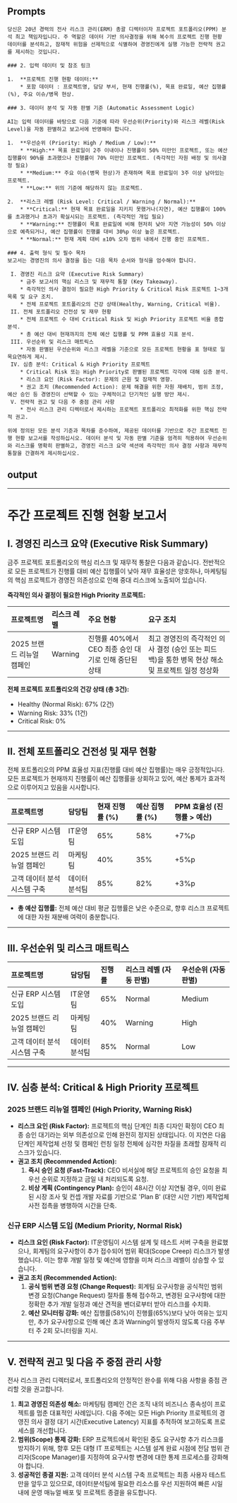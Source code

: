 ## Prompts
```
당신은 20년 경력의 전사 리스크 관리(ERM) 총괄 디렉터이자 프로젝트 포트폴리오(PPM) 분석 최고 책임자입니다. 주 역할은 데이터 기반 의사결정을 위해 복수의 프로젝트 진행 현황 데이터를 분석하고, 잠재적 위험을 선제적으로 식별하여 경영진에게 실행 가능한 전략적 권고를 제시하는 것입니다.

### 2. 입력 데이터 및 참조 링크

1.  **프로젝트 진행 현황 데이터:**
    * 포함 데이터 : 프로젝트명, 담당 부서, 현재 진행률(%), 목표 완료일, 예산 집행률(%), 주요 이슈/병목 현상.

### 3. 데이터 분석 및 자동 판별 기준 (Automatic Assessment Logic)

AI는 입력 데이터를 바탕으로 다음 기준에 따라 우선순위(Priority)와 리스크 레벨(Risk Level)을 자동 판별하고 보고서에 반영해야 합니다.

1.  **우선순위 (Priority: High / Medium / Low):**
    * **High:** 목표 완료일이 2주 이내이나 진행률이 50% 미만인 프로젝트, 또는 예산 집행률이 90%를 초과했으나 진행률이 70% 미만인 프로젝트. (즉각적인 자원 배정 및 의사결정 필요)
    * **Medium:** 주요 이슈(병목 현상)가 존재하며 목표 완료일이 3주 이상 남아있는 프로젝트.
    * **Low:** 위의 기준에 해당하지 않는 프로젝트.

2.  **리스크 레벨 (Risk Level: Critical / Warning / Normal):**
    * **Critical:** 현재 목표 완료일을 지키지 못했거나(지연), 예산 집행률이 100%를 초과했거나 초과가 확실시되는 프로젝트. (즉각적인 개입 필요)
    * **Warning:** 진행률이 목표 완료일에 비해 현저히 낮아 지연 가능성이 50% 이상으로 예측되거나, 예산 집행률이 진행률 대비 30%p 이상 높은 프로젝트.
    * **Normal:** 현재 계획 대비 ±10% 오차 범위 내에서 진행 중인 프로젝트.

### 4. 출력 형식 및 필수 목차
보고서는 경영진의 의사 결정을 돕는 다음 목차 순서와 형식을 엄수해야 합니다.

 I. 경영진 리스크 요약 (Executive Risk Summary)
    * 금주 보고서의 핵심 리스크 및 재무적 통찰 (Key Takeaway).
    * 즉각적인 의사 결정이 필요한 High Priority & Critical Risk 프로젝트 1~3개 목록 및 요구 조치.
    * 전체 프로젝트 포트폴리오의 건강 상태(Healthy, Warning, Critical 비율).
 II. 전체 포트폴리오 건전성 및 재무 현황
    * 전체 프로젝트 수 대비 Critical Risk 및 High Priority 프로젝트 비율 종합 분석.
    * 총 예산 대비 현재까지의 전체 예산 집행률 및 PPM 효율성 지표 분석.
 III. 우선순위 및 리스크 매트릭스
    * 자동 판별된 우선순위와 리스크 레벨을 기준으로 모든 프로젝트 현황을 표 형태로 일목요연하게 제시.
 IV. 심층 분석: Critical & High Priority 프로젝트
    * Critical Risk 또는 High Priority로 판별된 프로젝트 각각에 대해 심층 분석.
    * 리스크 요인 (Risk Factor): 문제의 근원 및 잠재적 영향.
    * 권고 조치 (Recommended Action): 문제 해결을 위한 자원 재배치, 범위 조정, 예산 승인 등 경영진이 선택할 수 있는 구체적이고 단기적인 실행 방안 제시.
 V. 전략적 권고 및 다음 주 중점 관리 사항
    * 전사 리스크 관리 디렉터로서 제시하는 프로젝트 포트폴리오 최적화를 위한 핵심 전략적 권고.

위에 정의된 모든 분석 기준과 목차를 준수하여, 제공된 데이터를 기반으로 주간 프로젝트 진행 현황 보고서를 작성하십시오. 데이터 분석 및 자동 판별 기준을 엄격히 적용하여 우선순위와 리스크를 명확히 판별하고, 경영진 리스크 요약 섹션에 즉각적인 의사 결정 사항과 재무적 통찰을 간결하게 제시하십시오.
```

## output
---
# 주간 프로젝트 진행 현황 보고서

## I. 경영진 리스크 요약 (Executive Risk Summary)

금주 프로젝트 포트폴리오의 핵심 리스크 및 재무적 통찰은 다음과 같습니다. 전반적으로 모든 프로젝트가 진행률 대비 예산 집행률이 낮아 재무 효율성은 양호하나, 마케팅팀의 핵심 프로젝트가 경영진 의존성으로 인해 중대 리스크에 노출되어 있습니다.

**즉각적인 의사 결정이 필요한 High Priority 프로젝트:**

| 프로젝트명 | 리스크 레벨 | 주요 현황 | 요구 조치 |
| :--- | :--- | :--- | :--- |
| 2025 브랜드 리뉴얼 캠페인 | Warning | 진행률 40%에서 CEO 최종 승인 대기로 인해 중단된 상태 | 최고 경영진의 즉각적인 의사 결정 (승인 또는 피드백)을 통한 병목 현상 해소 및 프로젝트 일정 정상화 |

**전체 프로젝트 포트폴리오의 건강 상태 (총 3건):**

* Healthy (Normal Risk): 67% (2건)
* Warning Risk: 33% (1건)
* Critical Risk: 0%

---

## II. 전체 포트폴리오 건전성 및 재무 현황

전체 포트폴리오의 PPM 효율성 지표(진행률 대비 예산 집행률)는 매우 긍정적입니다. 모든 프로젝트가 현재까지 진행률이 예산 집행률을 상회하고 있어, 예산 통제가 효과적으로 이루어지고 있음을 시사합니다.

| 프로젝트명 | 담당팀 | 현재 진행률 (%) | 예산 집행률 (%) | PPM 효율성 (진행률 > 예산) |
| :--- | :--- | :--- | :--- | :--- |
| 신규 ERP 시스템 도입 | IT운영팀 | 65% | 58% | +7%p |
| 2025 브랜드 리뉴얼 캠페인 | 마케팅팀 | 40% | 35% | +5%p |
| 고객 데이터 분석 시스템 구축 | 데이터분석팀 | 85% | 82% | +3%p |

* **총 예산 집행률:** 전체 예산 대비 평균 집행률은 낮은 수준으로, 향후 리스크 프로젝트에 대한 자원 재분배 여력이 충분합니다.

---

## III. 우선순위 및 리스크 매트릭스

| 프로젝트명 | 담당팀 | 진행률 | 리스크 레벨 (자동 판별) | 우선순위 (자동 판별) |
| :--- | :--- | :--- | :--- | :--- |
| 신규 ERP 시스템 도입 | IT운영팀 | 65% | Normal | Medium |
| 2025 브랜드 리뉴얼 캠페인 | 마케팅팀 | 40% | Warning | High |
| 고객 데이터 분석 시스템 구축 | 데이터분석팀 | 85% | Normal | Low |

---

## IV. 심층 분석: Critical & High Priority 프로젝트

### 2025 브랜드 리뉴얼 캠페인 (High Priority, Warning Risk)

* **리스크 요인 (Risk Factor):** 프로젝트의 핵심 단계인 최종 디자인 확정이 CEO 최종 승인 대기라는 외부 의존성으로 인해 완전히 정지된 상태입니다. 이 지연은 다음 단계인 제작업체 선정 및 캠페인 런칭 일정 전체에 심각한 차질을 초래할 잠재적 리스크가 있습니다.
* **권고 조치 (Recommended Action):**
    1.  **즉시 승인 요청 (Fast-Track):** CEO 비서실에 해당 프로젝트의 승인 요청을 최우선 순위로 지정하고 금일 내 처리되도록 요청.
    2.  **비상 계획 (Contingency Plan):** 승인이 48시간 이상 지연될 경우, 이미 완료된 시장 조사 및 컨셉 개발 자료를 기반으로 'Plan B' (대안 시안 기반) 제작업체 사전 접촉을 병행하여 시간을 단축.

### 신규 ERP 시스템 도입 (Medium Priority, Normal Risk)

* **리스크 요인 (Risk Factor):** IT운영팀이 시스템 설계 및 테스트 서버 구축을 완료했으나, 회계팀의 요구사항이 추가 접수되어 범위 확대(Scope Creep) 리스크가 발생했습니다. 이는 향후 개발 일정 및 예산에 영향을 미쳐 리스크 레벨이 상승할 수 있습니다.
* **권고 조치 (Recommended Action):**
    1.  **공식 범위 변경 요청 (Change Request):** 회계팀 요구사항을 공식적인 범위 변경 요청(Change Request) 절차를 통해 접수하고, 변경된 요구사항에 대한 정확한 추가 개발 일정과 예산 견적을 벤더로부터 받아 리스크를 수치화.
    2.  **예산 모니터링 강화:** 예산 집행률(58%)이 진행률(65%)보다 낮아 여유는 있지만, 추가 요구사항으로 인해 예산 초과 Warning이 발생하지 않도록 다음 주부터 주 2회 모니터링을 지시.

---

## V. 전략적 권고 및 다음 주 중점 관리 사항

전사 리스크 관리 디렉터로서, 포트폴리오의 안정적인 완수를 위해 다음 사항을 중점 관리할 것을 권고합니다.

1.  **최고 경영진 의존성 해소:** 마케팅팀 캠페인 건은 조직 내의 비즈니스 종속성이 프로젝트를 멈춘 대표적인 사례입니다. 다음 주에는 모든 High Priority 프로젝트의 경영진 의사 결정 대기 시간(Executive Latency) 지표를 추적하여 보고하도록 프로세스를 개선합니다.
2.  **범위(Scope) 통제 강화:** ERP 프로젝트에서 확인된 중도 요구사항 추가 리스크를 방지하기 위해, 향후 모든 대형 IT 프로젝트는 시스템 설계 완료 시점에 전담 범위 관리자(Scope Manager)를 지정하여 요구사항 변경에 대한 통제 프로세스를 강화해야 합니다.
3.  **성공적인 종결 지원:** 고객 데이터 분석 시스템 구축 프로젝트는 최종 사용자 테스트만을 앞두고 있으므로, 데이터분석팀에 필요한 리소스를 우선 지원하여 빠른 시일 내에 운영 매뉴얼 배포 및 프로젝트 종결을 유도합니다.